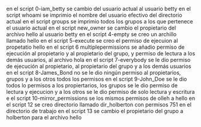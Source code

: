 en el script 0-iam_betty se cambio del usuario actual al usuario betty
en el script whoami se imprimio el nombre del usuario efectivo del directorio actual
en el script groups se imprimio todos los grupos a los que pertenece el usuario actual
en el script new_owner se cambio el propietario del archivo hello al usuario betty
en el script 4-empty se creo un archillo llamado hello
en el script 5-execute se creo el permiso de ejecuion al propetatio hello
en el script 6 multiplepermissions se añadio permiso de ejecución al propietario y al propietario del grupo, y permiso de lectura a los demás usuarios, al archivo hola
en el script 7-everybody se le dio permiso de ejecución al propietario, al propietario del grupo y a los demás usuarios
en el script 8-James_Bond no se le dio ningún permiso al propietarios, grupos y a los otros todos los permisos
en el script 9-John_Doe se le dio todos lo permisos a los propiertarios, los grupos se le dio permiso de lectura y ejecucion y a los otros se le dio permiso de solo lectura y escritura
e el script 10-mirror_permissions se los mismos permisos de olleh a hello
en el script 12 se creo  directorio llamado dir_holberton con permisos 751 en el directorio de trabajo
en el script 13 se cambio el propietario del grupo a holberton para el archivo hello
